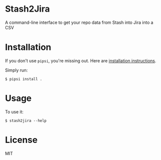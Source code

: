 # Stash2Jira

A command-line interface to get your repo data from Stash into Jira into a CSV


# Installation

If you don't use `pipsi`, you're missing out.
Here are [installation instructions](https://github.com/mitsuhiko/pipsi#readme).

Simply run:

    $ pipsi install .


# Usage

To use it:

    $ stash2jira --help

# License 
MIT
